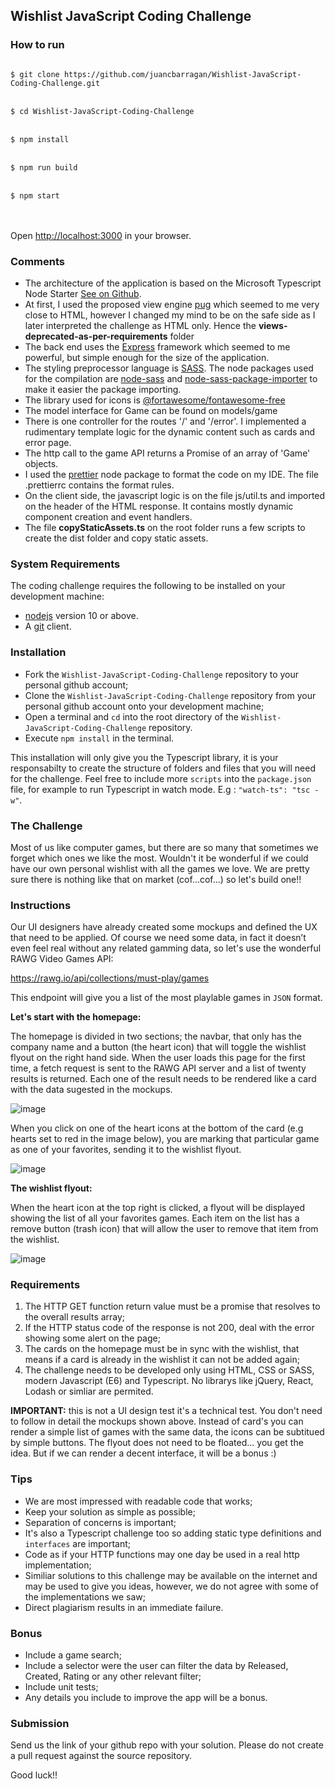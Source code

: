 ## Wishlist JavaScript Coding Challenge

### How to run

<code>
$ git clone https://github.com/juancbarragan/Wishlist-JavaScript-Coding-Challenge.git
</code><br/>
<code>
$ cd Wishlist-JavaScript-Coding-Challenge
</code><br/>
<code>
$ npm install
</code><br/>
<code>
$ npm run build
</code><br/>
<code>
$ npm start
</code>
<br/>
<br/>

Open [http://localhost:3000](http://localhost:3000) in your browser.
### Comments

- The architecture of the application is based on the Microsoft Typescript Node
  Starter [See on Github](https://github.com/microsoft/TypeScript-Node-Starter/).
- At first, I used the proposed view engine [pug](https://pugjs.org/api/getting-started.html) which seemed to me very
  close to HTML, however I changed my mind to be on the safe side as I later interpreted the challenge as HTML only.
  Hence the **views-deprecated-as-per-requirements** folder
- The back end uses the [Express](https://expressjs.com/) framework which seemed to me powerful, but simple enough for
  the size of the application.
- The styling preprocessor language is [SASS](https://sass-lang.com/). The node packages used for the compilation
  are [node-sass](https://www.npmjs.com/package/node-sass)
  and [node-sass-package-importer](https://www.npmjs.com/package/node-sass-package-importer) to make it easier the
  package importing.
- The library used for icons
  is [@fortawesome/fontawesome-free](https://www.npmjs.com/package/@fortawesome/fontawesome-free)
- The model interface for Game can be found on models/game
- There is one controller for the routes '/' and '/error'. I implemented a rudimentary template logic for the dynamic
  content such as cards and error page.
- The http call to the game API returns a Promise of an array of 'Game' objects.
- I used the [prettier](https://www.npmjs.com/package/prettier) node package to format the code on my IDE. The file
  .prettierrc contains the format rules.
- On the client side, the javascript logic is on the file js/util.ts and imported on the header of the HTML response. It
  contains mostly dynamic component creation and event handlers.
- The file **copyStaticAssets.ts** on the root folder runs a few scripts to create the dist folder and copy static
  assets.

### System Requirements

The coding challenge requires the following to be installed on your development machine:

- [nodejs](https://nodejs.org/en/) version 10 or above.
- A [git](https://git-scm.com/downloads) client.

### Installation

- Fork the `Wishlist-JavaScript-Coding-Challenge` repository to your personal github account;
- Clone the `Wishlist-JavaScript-Coding-Challenge` repository from your personal github account onto your development
  machine;
- Open a terminal and `cd` into the root directory of the `Wishlist-JavaScript-Coding-Challenge` repository.
- Execute `npm install` in the terminal.

This installation will only give you the Typescript library, it is your responsabilty to create the structure of folders
and files that you will need for the challenge. Feel free to include more `scripts` into the `package.json` file, for
example to run Typescript in watch mode. E.g : `"watch-ts": "tsc -w"`.

### The Challenge

Most of us like computer games, but there are so many that sometimes we forget which ones we like the most. Wouldn't it
be wonderful if we could have our own personal wishlist with all the games we love. We are pretty sure there is nothing
like that on market (cof...cof...) so let's build one!!

### Instructions

Our UI designers have already created some mockups and defined the UX that need to be applied. Of course we need some
data, in fact it doesn’t even feel real without any related gamming data, so let's use the wonderful RAWG Video Games
API:

https://rawg.io/api/collections/must-play/games

This endpoint will give you a list of the most playlable games in `JSON` format.

**Let's start with the homepage:**

The homepage is divided in two sections; the navbar, that only has the company name and a button (the heart icon) that
will toggle the wishlist flyout on the right hand side. When the user loads this page for the first time, a fetch
request is sent to the RAWG API server and a list of twenty results is returned. Each one of the result needs to be
rendered like a card with the data sugested in the mockups.

![image](https://user-images.githubusercontent.com/3682538/120755892-e6cab800-c551-11eb-97c0-417b73b64cf6.png)

When you click on one of the heart icons at the bottom of the card (e.g hearts set to red in the image below), you are
marking that particular game as one of your favorites, sending it to the wishlist flyout.

![image](https://user-images.githubusercontent.com/3682538/120756033-17125680-c552-11eb-8430-b392d11bb53e.png)

**The wishlist flyout:**

When the heart icon at the top right is clicked, a flyout will be displayed showing the list of all your favorites
games. Each item on the list has a remove button (trash icon) that will allow the user to remove that item from the
wishlist.

![image](https://user-images.githubusercontent.com/3682538/120756067-2396af00-c552-11eb-825f-40fab70ae1f8.png)

### Requirements

1. The HTTP GET function return value must be a promise that resolves to the overall results array;
2. If the HTTP status code of the response is not 200, deal with the error showing some alert on the page;
3. The cards on the homepage must be in sync with the wishlist, that means if a card is already in the wishlist it can
   not be added again;
4. The challenge needs to be developed only using HTML, CSS or SASS, modern Javascript (E6) and Typescript. No librarys
   like jQuery, React, Lodash or simliar are permited.

**IMPORTANT:** this is not a UI design test it's a technical test. You don't need to follow in detail the mockups shown
above. Instead of card's you can render a simple list of games with the same data, the icons can be subtitued by simple
buttons. The flyout does not need to be floated... you get the idea. But if we can render a decent interface, it will be
a bonus :)

### Tips

- We are most impressed with readable code that works;
- Keep your solution as simple as possible;
- Separation of concerns is important;
- It's also a Typescript challenge too so adding static type definitions and `interfaces` are important;
- Code as if your HTTP functions may one day be used in a real http implementation;
- Similiar solutions to this challenge may be available on the internet and may be used to give you ideas, however, we
  do not agree with some of the implementations we saw;
- Direct plagiarism results in an immediate failure.

### Bonus

- Include a game search;
- Include a selector were the user can filter the data by Released, Created, Rating or any other relevant filter;
- Include unit tests;
- Any details you include to improve the app will be a bonus.

### Submission

Send us the link of your github repo with your solution. Please do not create a pull request against the source
repository.

Good luck!!
